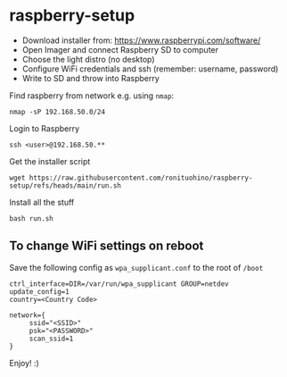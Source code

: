 # raspberry-setup

- Download installer from: https://www.raspberrypi.com/software/
- Open Imager and connect Raspberry SD to computer
- Choose the light distro (no desktop)
- Configure WiFi credentials and ssh (remember: username, password)
- Write to SD and throw into Raspberry

Find raspberry from network e.g. using `nmap`:

```
nmap -sP 192.168.50.0/24
```

Login to Raspberry
```
ssh <user>@192.168.50.** 
```

Get the installer script
```
wget https://raw.githubusercontent.com/ronituohino/raspberry-setup/refs/heads/main/run.sh
```

Install all the stuff
```
bash run.sh
```

## To change WiFi settings on reboot

Save the following config as `wpa_supplicant.conf` to the root of `/boot`

```
ctrl_interface=DIR=/var/run/wpa_supplicant GROUP=netdev
update_config=1
country=<Country Code>

network={
     ssid="<SSID>"
     psk="<PASSWORD>"
     scan_ssid=1
}
```


Enjoy! :)

